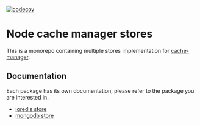 [![codecov](https://codecov.io/gh/Tirke/node-cache-manager-stores/branch/main/graph/badge.svg?token=8B6YUE99N3)](https://codecov.io/gh/Tirke/node-cache-manager-stores)

# Node cache manager stores

This is a monorepo containing multiple stores implementation for [cache-manager](https://github.com/node-cache-manager/node-cache-manager).

## Documentation

Each package has its own documentation, please refer to the package you are interested in.

- [ioredis store](packages/node-cache-manager-ioredis/README.md)
- [mongodb store](packages/node-cache-manager-mongodb/README.md)

